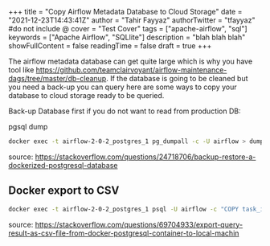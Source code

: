+++
title = "Copy Airflow Metadata Database to Cloud Storage"
date = "2021-12-23T14:43:41Z"
author = "Tahir Fayyaz"
authorTwitter = "tfayyaz" #do not include @
cover = "Test Cover"
tags = ["apache-airflow", "sql"]
keywords = ["Apache Airflow", "SQLlite"]
description = "blah blah blah"
showFullContent = false
readingTime = false
draft = true
+++

The airflow metadata database can get quite large which is why you have tool like https://github.com/teamclairvoyant/airflow-maintenance-dags/tree/master/db-cleanup. If the database is going to be cleaned but you need a back-up you can query here are some ways to copy your database to cloud storage ready to be queried.

Back-up Database first if you do not want to read from production DB:

pgsql dump

```bash
docker exec -t airflow-2-0-2_postgres_1 pg_dumpall -c -U airflow > dump_`date +%d-%m-%Y"_"%H_%M_%S`.sql
```

source: https://stackoverflow.com/questions/24718706/backup-restore-a-dockerized-postgresql-database


## Docker export to CSV

```bash
docker exec -t airflow-2-0-2_postgres_1 psql -U airflow -c "COPY task_instance TO STDOUT WITH CSV HEADER" > dump_task.csv
```

source: https://stackoverflow.com/questions/69704933/export-query-result-as-csv-file-from-docker-postgresql-container-to-local-machin
